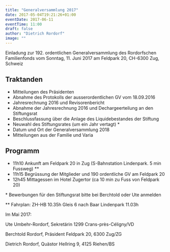 ```yaml
---
title: "Generalversammlung 2017"
date: 2017-05-04T19:21:26+01:00
eventDate: 2017-06-11
eventTime: 11:00
draft: false
author: "Dietrich Rordorf"
image: ""
---
```

Einladung zur 192. ordentlichen Generalversammlung des Rordorfschen Familienfonds vom Sonntag, 11. Juni 2017 am Feldpark 20, CH-6300 Zug, Schweiz

<!--more-->

## Traktanden

- Mitteilungen des Präsidenten
- Abnahme des Protokolls der ausserordentlichen GV vom 18.09.2016
- Jahresrechnung 2016 und Revisorenbericht
- Abnahme der Jahresrechnung 2016 und Dechargeerteilung an den Stiftungsrat
- Beschlussfassung über die Anlage des Liquidebestandes der Stiftung
- Neuwahl des Stiftungsrates (um ein Jahr vertagt) *
- Datum und Ort der Generalversammlung 2018
- Mitteilungen aus der Familie und Varia

## Programm

- 11h10 Ankunft am Feldpark 20 in Zug (S-Bahnstation Lindenpark. 5 min Fussweg) **
- 11h15 Begrüssung der Mitglieder und 190 ordentliche GV am Feldpark 20
- 12h45 Mittagessen im Hotel Zugertor (ca 10 min zu Fuss von Feldpark 20)

\* Bewerbungen für den Stiftungsrat bitte bei Berchtold oder Ute anmelden

\** Fahrplan: ZH-HB 10.35h Gleis 6 nach Baar Lindenpark 11.03h

Im Mai 2017:

Ute Umbehr-Rordorf, Sekretärin
1299 Crans-près-Céligny/VD

Berchtold Rordorf, Präsident
Feldpark 20, 6300 Zug/ZG

Dietrich Rordorf, Quästor
Hellring 9, 4125 Riehen/BS

